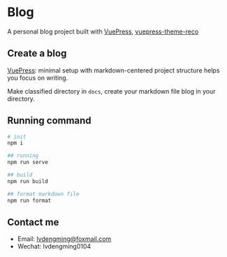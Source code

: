 # Blog

A personal blog project built with [VuePress](https://vuepress.vuejs.org/zh/), [vuepress-theme-reco](https://vuepress-theme-reco.recoluan.com/)

## Create a blog

[VuePress](https://vuepress.vuejs.org/zh/): minimal setup with markdown-centered project structure helps you focus on writing.

Make classified directory in `docs`, create your markdown file blog in your directory.

## Running command

```sh
# init
npm i

## running
npm run serve

## build
npm run build

## format markdown file
npm run format
```

## Contact me

- Email: lvdengming@foxmail.com
- Wechat: lvdengming0104
